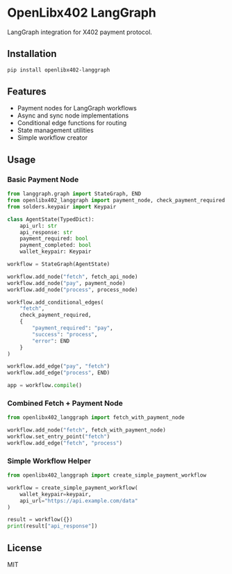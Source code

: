 # OpenLibx402 LangGraph

LangGraph integration for X402 payment protocol.

## Installation

```bash
pip install openlibx402-langgraph
```

## Features

- Payment nodes for LangGraph workflows
- Async and sync node implementations
- Conditional edge functions for routing
- State management utilities
- Simple workflow creator

## Usage

### Basic Payment Node

```python
from langgraph.graph import StateGraph, END
from openlibx402_langgraph import payment_node, check_payment_required
from solders.keypair import Keypair

class AgentState(TypedDict):
    api_url: str
    api_response: str
    payment_required: bool
    payment_completed: bool
    wallet_keypair: Keypair

workflow = StateGraph(AgentState)

workflow.add_node("fetch", fetch_api_node)
workflow.add_node("pay", payment_node)
workflow.add_node("process", process_node)

workflow.add_conditional_edges(
    "fetch",
    check_payment_required,
    {
        "payment_required": "pay",
        "success": "process",
        "error": END
    }
)

workflow.add_edge("pay", "fetch")
workflow.add_edge("process", END)

app = workflow.compile()
```

### Combined Fetch + Payment Node

```python
from openlibx402_langgraph import fetch_with_payment_node

workflow.add_node("fetch", fetch_with_payment_node)
workflow.set_entry_point("fetch")
workflow.add_edge("fetch", "process")
```

### Simple Workflow Helper

```python
from openlibx402_langgraph import create_simple_payment_workflow

workflow = create_simple_payment_workflow(
    wallet_keypair=keypair,
    api_url="https://api.example.com/data"
)

result = workflow({})
print(result["api_response"])
```

## License

MIT
